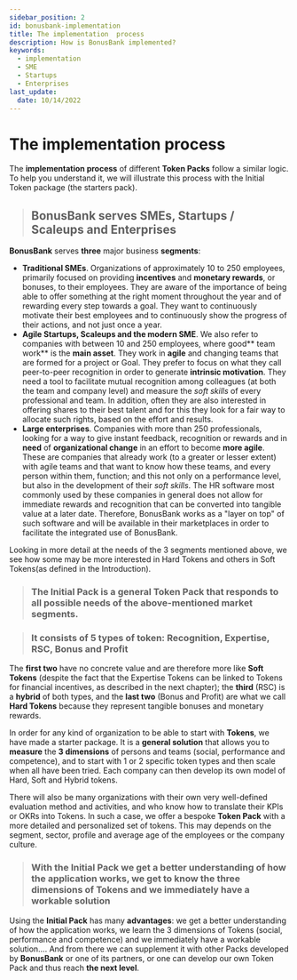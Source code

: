 ```yaml
---
sidebar_position: 2
id: bonusbank-implementation
title: The implementation  process
description: How is BonusBank implemented?
keywords:
  - implementation
  - SME
  - Startups
  - Enterprises
last_update:
  date: 10/14/2022
---
```


# The implementation process

The **implementation process** of different **Token Packs** follow a similar logic. To help you understand it, we will illustrate this process with the Initial Token package (the starters pack).

> ## BonusBank serves SMEs, Startups / Scaleups and Enterprises

**BonusBank** serves **three** major business **segments**:

- **Traditional SMEs**. Organizations of approximately 10 to 250 employees, primarily focused on providing **incentives** and **monetary rewards**, or bonuses, to their employees. They are aware of the importance of being able to offer something at the right moment throughout the year and of rewarding every step towards a goal. They want to continuously motivate their best employees and to continuously show the progress of their actions, and not just once a year.
- **Agile Startups, Scaleups and the modern SME**. We also refer to companies with between 10 and 250 employees, where good** team work** is the **main asset**. They work in **agile** and changing teams that are formed for a project or Goal. They prefer to focus on what they call peer-to-peer recognition in order to generate **intrinsic motivation**. They need a tool to facilitate mutual recognition among colleagues (at both the team and company level) and measure the _soft skills_ of every professional and team. In addition, often they are also interested in offering shares to their best talent and for this they look for a fair way to allocate such rights, based on the effort and results.
- **Large enterprises**. Companies with more than 250 professionals, looking for a way to give instant feedback, recognition or rewards and in **need** of **organizational change** in an effort to become **more agile**. These are companies that already work (to a greater or lesser extent) with agile teams and that want to know how these teams, and every person within them, function; and this not only on a performance level, but also in the development of their _soft skills_. The HR software most commonly used by these companies in general does not allow for immediate rewards and recognition that can be converted into tangible value at a later date. Therefore, BonusBank works as a "layer on top" of such software and will be available in their marketplaces in order to facilitate the integrated use of BonusBank.

Looking in more detail at the needs of the 3 segments mentioned above, we see how some may be more interested in Hard Tokens and others in Soft Tokens(as defined in the Introduction).

> ### The Initial Pack is a general Token Pack that responds to all possible needs of the above-mentioned market segments.

> ### It consists of 5 types of token: Recognition, Expertise, RSC, Bonus and Profit

The **first two** have no concrete value and are therefore more like **Soft Tokens** (despite the fact that the Expertise Tokens can be linked to Tokens for financial incentives, as described in the next chapter); the **third** (RSC) is a **hybrid** of both types, and the **last two** (Bonus and Profit) are what we call **Hard Tokens** because they represent tangible bonuses and monetary rewards.

In order for any kind of organization to be able to start with **Tokens**, we have made a starter package. It is a **general solution** that allows you to **measure** the **3 dimensions** of persons and teams (social, performance and competence), and to start with 1 or 2 specific token types and then scale when all have been tried. Each company can then develop its own model of Hard, Soft and Hybrid tokens.

There will also be many organizations with their own very well-defined evaluation method and activities, and who know how to translate their KPIs or OKRs into Tokens. In such a case, we offer a bespoke **Token Pack** with a more detailed and personalized set of tokens. This may depends on the segment, sector, profile and average age of the employees or the company culture.

> ### With the Initial Pack we get a better understanding of how the application works, we get to know the three dimensions of Tokens and we immediately have a workable solution

Using the **Initial Pack** has many **advantages**: we get a better understanding of how the application works, we learn the 3 dimensions of Tokens (social, performance and competence) and we immediately have a workable solution…. And from there we can supplement it with other Packs developed by **BonusBank** or one of its partners, or one can develop our own Token Pack and thus reach **the next level**.
